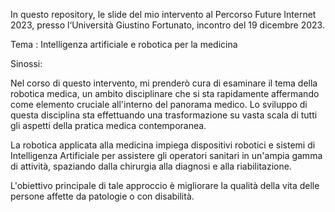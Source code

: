 In questo repository, le slide del mio intervento al Percorso Future Internet 2023, presso l‘Università Giustino Fortunato, incontro del 19 dicembre 2023.

Tema :  Intelligenza artificiale e robotica per la medicina

Sinossi:

Nel corso di questo intervento, mi prenderò cura di esaminare il tema della robotica medica, un ambito disciplinare che si sta rapidamente affermando come elemento cruciale all'interno del panorama medico. Lo sviluppo di questa disciplina sta effettuando una trasformazione su vasta scala di tutti gli aspetti della pratica medica contemporanea.

La robotica applicata alla medicina impiega dispositivi robotici e sistemi di Intelligenza Artificiale per assistere gli operatori sanitari in un'ampia gamma di attività, spaziando dalla chirurgia alla diagnosi e alla riabilitazione.

L'obiettivo principale di tale approccio è migliorare la qualità della vita delle persone affette da patologie o con disabilità.
